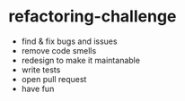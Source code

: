 # refactoring-challenge

* find & fix bugs and issues
* remove code smells
* redesign to make it maintanable
* write tests
* open pull request
* have fun
